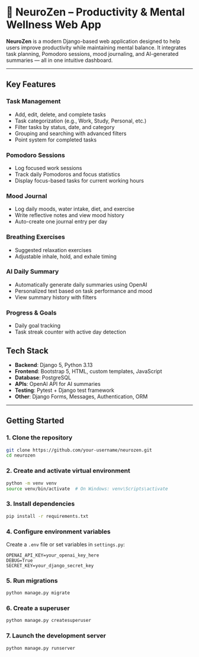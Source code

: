 # 🧠 NeuroZen – Productivity & Mental Wellness Web App

**NeuroZen** is a modern Django-based web application designed to help users improve productivity while maintaining mental balance. It integrates task planning, Pomodoro sessions, mood journaling, and AI-generated summaries — all in one intuitive dashboard.

---

##  Key Features

###  Task Management
- Add, edit, delete, and complete tasks
- Task categorization (e.g., Work, Study, Personal, etc.)
- Filter tasks by status, date, and category
- Grouping and searching with advanced filters
- Point system for completed tasks

###  Pomodoro Sessions
- Log focused work sessions
- Track daily Pomodoros and focus statistics
- Display focus-based tasks for current working hours

###  Mood Journal
- Log daily moods, water intake, diet, and exercise
- Write reflective notes and view mood history
- Auto-create one journal entry per day

###  Breathing Exercises
- Suggested relaxation exercises
- Adjustable inhale, hold, and exhale timing

###  AI Daily Summary
- Automatically generate daily summaries using OpenAI
- Personalized text based on task performance and mood
- View summary history with filters

###  Progress & Goals
- Daily goal tracking
- Task streak counter with active day detection


## Tech Stack

- **Backend**: Django 5, Python 3.13
- **Frontend**: Bootstrap 5, HTML, custom templates, JavaScript
- **Database**: PostgreSQL
- **APIs**: OpenAI API for AI summaries
- **Testing**: Pytest + Django test framework
- **Other**: Django Forms, Messages, Authentication, ORM

---

##  Getting Started

### 1. Clone the repository
```bash
git clone https://github.com/your-username/neurozen.git
cd neurozen
```

### 2. Create and activate virtual environment
```bash
python -m venv venv
source venv/bin/activate  # On Windows: venv\Scripts\activate
```

### 3. Install dependencies
```bash
pip install -r requirements.txt
```

### 4. Configure environment variables
Create a `.env` file or set variables in `settings.py`:
```env
OPENAI_API_KEY=your_openai_key_here
DEBUG=True
SECRET_KEY=your_django_secret_key
```

### 5. Run migrations
```bash
python manage.py migrate
```

### 6. Create a superuser
```bash
python manage.py createsuperuser
```

### 7. Launch the development server
```bash
python manage.py runserver
```

